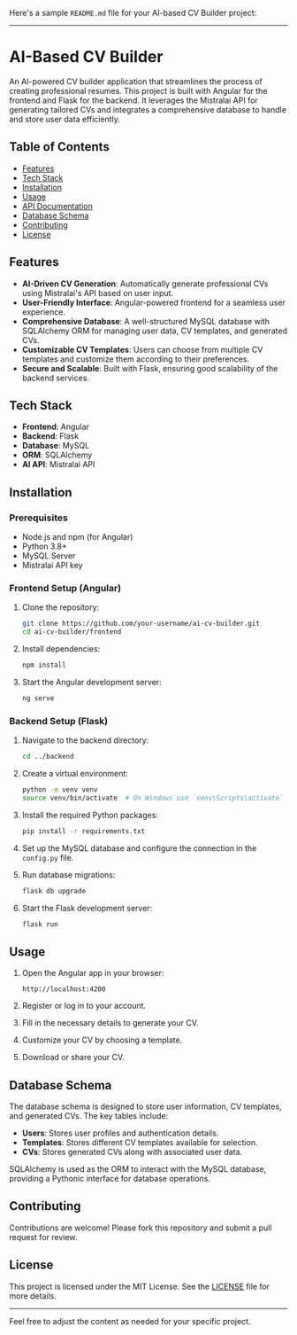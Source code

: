 Here's a sample `README.md` file for your AI-based CV Builder project:

---

# AI-Based CV Builder

An AI-powered CV builder application that streamlines the process of creating professional resumes. This project is built with Angular for the frontend and Flask for the backend. It leverages the Mistralai API for generating tailored CVs and integrates a comprehensive database to handle and store user data efficiently.

## Table of Contents

- [Features](#features)
- [Tech Stack](#tech-stack)
- [Installation](#installation)
- [Usage](#usage)
- [API Documentation](#api-documentation)
- [Database Schema](#database-schema)
- [Contributing](#contributing)
- [License](#license)

## Features

- **AI-Driven CV Generation**: Automatically generate professional CVs using Mistralai's API based on user input.
- **User-Friendly Interface**: Angular-powered frontend for a seamless user experience.
- **Comprehensive Database**: A well-structured MySQL database with SQLAlchemy ORM for managing user data, CV templates, and generated CVs.
- **Customizable CV Templates**: Users can choose from multiple CV templates and customize them according to their preferences.
- **Secure and Scalable**: Built with Flask, ensuring good scalability of the backend services.

## Tech Stack

- **Frontend**: Angular
- **Backend**: Flask
- **Database**: MySQL
- **ORM**: SQLAlchemy
- **AI API**: Mistralai API

## Installation

### Prerequisites

- Node.js and npm (for Angular)
- Python 3.8+
- MySQL Server
- Mistralai API key

### Frontend Setup (Angular)

1. Clone the repository:
   ```bash
   git clone https://github.com/your-username/ai-cv-builder.git
   cd ai-cv-builder/frontend
   ```

2. Install dependencies:
   ```bash
   npm install
   ```

3. Start the Angular development server:
   ```bash
   ng serve
   ```

### Backend Setup (Flask)

1. Navigate to the backend directory:
   ```bash
   cd ../backend
   ```

2. Create a virtual environment:
   ```bash
   python -m venv venv
   source venv/bin/activate  # On Windows use `venv\Scripts\activate`
   ```

3. Install the required Python packages:
   ```bash
   pip install -r requirements.txt
   ```

4. Set up the MySQL database and configure the connection in the `config.py` file.

5. Run database migrations:
   ```bash
   flask db upgrade
   ```

6. Start the Flask development server:
   ```bash
   flask run
   ```

## Usage

1. Open the Angular app in your browser:
   ```
   http://localhost:4200
   ```

2. Register or log in to your account.

3. Fill in the necessary details to generate your CV.

4. Customize your CV by choosing a template.

5. Download or share your CV.

## Database Schema

The database schema is designed to store user information, CV templates, and generated CVs. The key tables include:

- **Users**: Stores user profiles and authentication details.
- **Templates**: Stores different CV templates available for selection.
- **CVs**: Stores generated CVs along with associated user data.

SQLAlchemy is used as the ORM to interact with the MySQL database, providing a Pythonic interface for database operations.

## Contributing

Contributions are welcome! Please fork this repository and submit a pull request for review.

## License

This project is licensed under the MIT License. See the [LICENSE](LICENSE) file for more details.

---

Feel free to adjust the content as needed for your specific project.
